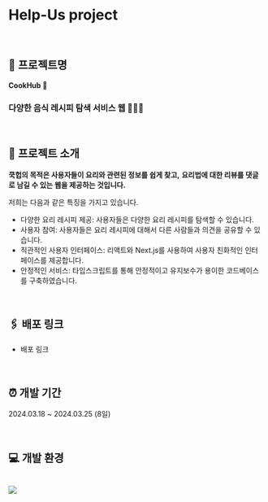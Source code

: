 # Help-Us project

<br>

## 📌 프로젝트명
**CookHub 🌿**
### 다양한 음식 레시피 탐색 서비스 웹 👩🏻‍💻

<br>

## 📌 프로젝트 소개

**쿡헙의 목적은 사용자들이 요리와 관련된 정보를 쉽게 찾고,**
**요리법에 대한 리뷰를 댓글로 남길 수 있는 웹을 제공하는 것입니다.**

저희는 다음과 같은 특징을 가지고 있습니다.

- 다양한 요리 레시피 제공: 사용자들은 다양한 요리 레시피를 탐색할 수 있습니다.
- 사용자 참여: 사용자들은 요리 레시피에 대해서 다른 사람들과 의견을 공유할 수 있습니다.
- 직관적인 사용자 인터페이스: 리액트와 Next.js를 사용하여 사용자 친화적인 인터페이스를 제공합니다.
- 안정적인 서비스: 타입스크립트를 통해 안정적이고 유지보수가 용이한 코드베이스를 구축하였습니다.

<br>

## 🖇️ 배포 링크

- 배포 링크

<br>

## ⏰ 개발 기간

2024.03.18 ~ 2024.03.25 (8일)

<br>

## 💻 개발 환경



<br>

<img src="https://capsule-render.vercel.app/api?type=waving&color=BDBDC8&height=150&section=footer" />